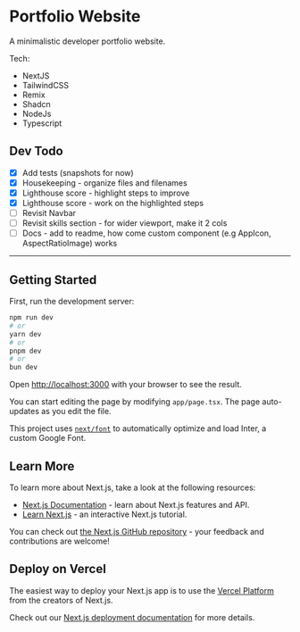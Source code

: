 # Portfolio Website

A minimalistic developer portfolio website.

Tech:
- NextJS
- TailwindCSS
- Remix
- Shadcn
- NodeJs
- Typescript

## Dev Todo
- [x] Add tests (snapshots for now)
- [x] Housekeeping - organize files and filenames
- [x] Lighthouse score - highlight steps to improve
- [x] Lighthouse score - work on the highlighted steps
- [ ] Revisit Navbar
- [ ] Revisit skills section - for wider viewport, make it 2 cols
- [ ] Docs - add to readme, how come custom component (e.g AppIcon, AspectRatioImage) works

---

## Getting Started

First, run the development server:

```bash
npm run dev
# or
yarn dev
# or
pnpm dev
# or
bun dev
```

Open [http://localhost:3000](http://localhost:3000) with your browser to see the result.

You can start editing the page by modifying `app/page.tsx`. The page auto-updates as you edit the file.

This project uses [`next/font`](https://nextjs.org/docs/basic-features/font-optimization) to automatically optimize and load Inter, a custom Google Font.

## Learn More

To learn more about Next.js, take a look at the following resources:

- [Next.js Documentation](https://nextjs.org/docs) - learn about Next.js features and API.
- [Learn Next.js](https://nextjs.org/learn) - an interactive Next.js tutorial.

You can check out [the Next.js GitHub repository](https://github.com/vercel/next.js/) - your feedback and contributions are welcome!

## Deploy on Vercel

The easiest way to deploy your Next.js app is to use the [Vercel Platform](https://vercel.com/new?utm_medium=default-template&filter=next.js&utm_source=create-next-app&utm_campaign=create-next-app-readme) from the creators of Next.js.

Check out our [Next.js deployment documentation](https://nextjs.org/docs/deployment) for more details.
